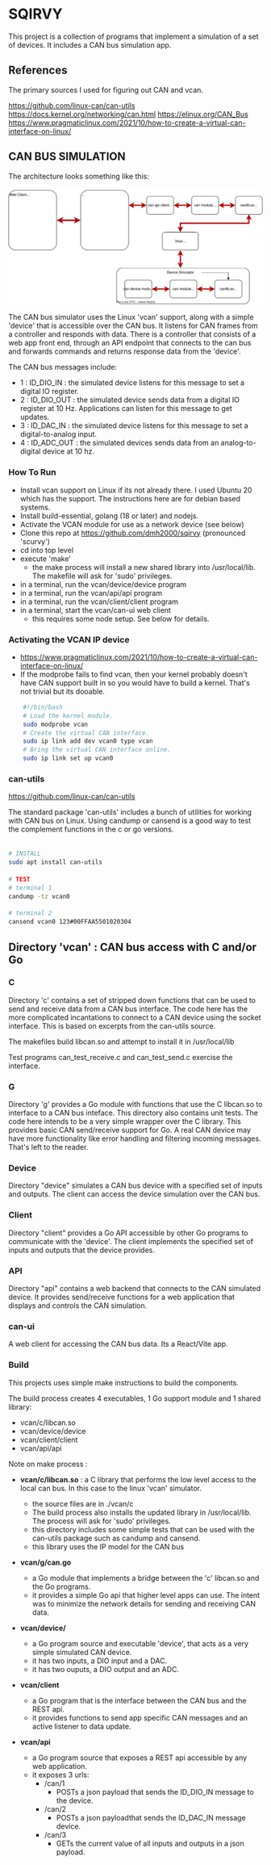 # SQIRVY

This project is a collection of programs that implement a simulation of a set of devices. It includes a CAN bus simulation app.

## References

The primary sources I used for figuring out CAN and vcan.

https://github.com/linux-can/can-utils
https://docs.kernel.org/networking/can.html
https://elinux.org/CAN_Bus
https://www.pragmaticlinux.com/2021/10/how-to-create-a-virtual-can-interface-on-linux/

## CAN BUS SIMULATION

The architecture looks something like this:

<img src="./sqirvy.drawio.svg"/>

The CAN bus simulator uses the Linux 'vcan' support, along with a simple 'device' that is accessible over the CAN bus. It listens for CAN frames from a controller and responds with data.
There is a controller that consists of a web app front end, through an API endpoint that connects to the can bus and forwards commands and returns response data from the 'device'.

The CAN bus messages include:

- 1 : ID_DIO_IN : the simulated device listens for this message to set a digital IO register.
- 2 : ID_DIO_OUT : the simulated device sends data from a digital IO register at 10 Hz. Applications can listen for this message to get updates.
- 3 : ID_DAC_IN : the simulated device listens for this message to set a digital-to-analog input.
- 4 : ID_ADC_OUT : the simulated devices sends data from an analog-to-digital device at 10 hz.

### How To Run

- Install vcan support on Linux if its not already there. I used Ubuntu 20 which has the support. The instructions here are for debian based systems.
- Install build-essential, golang (18 or later) and nodejs.
- Activate the VCAN module for use as a network device (see below)
- Clone this repo at https://github.com/dmh2000/sqirvy (pronounced 'scurvy')
- cd into top level
- execute 'make'
  - the make process will install a new shared library into /usr/local/lib. The makefile will ask for 'sudo' privileges.
- in a terminal, run the vcan/device/device program
- in a terminal, run the vcan/api/api program
- in a terminal, run the vcan/client/client program
- in a terminal, start the vcan/can-ui web client
  - this requires some node setup. See below for details.

### Activating the VCAN IP device

- https://www.pragmaticlinux.com/2021/10/how-to-create-a-virtual-can-interface-on-linux/
- If the modprobe fails to find vcan, then your kernel probably doesn't have CAN support built in so you would have to build a kernel. That's not trivial but its dooable.

```bash
    #!/bin/bash
    # Load the kernel module.
    sudo modprobe vcan
    # Create the virtual CAN interface.
    sudo ip link add dev vcan0 type vcan
    # Bring the virtual CAN interface online.
    sudo ip link set up vcan0
```

### can-utils

https://github.com/linux-can/can-utils

The standard package 'can-utils' includes a bunch of utilities for working with CAN bus on Linux. Using candump or cansend is a good way to test the complement functions in the c or go versions.

```bash

# INSTALL
sudo apt install can-utils

# TEST
# terminal 1
candump -tz vcan0

# terminal 2
cansend vcan0 123#00FFAA5501020304
```

## Directory 'vcan' : CAN bus access with C and/or Go

### C

Directory 'c' contains a set of stripped down functions that can be used to send and receive data from a CAN bus interface. The code here has the more complicated incantations to connect to a CAN device using the socket interface. This is based on excerpts from the can-utils source.

The makefiles build libcan.so and attempt to install it in /usr/local/lib

Test programs can_test_receive.c and can_test_send.c exercise the interface.

### G

Directory 'g' provides a Go module with functions that use the C libcan.so to interface to a CAN bus inteface. This directory also contains unit tests. The code here intends to be a very simple wrapper over the C library. This provides basic CAN send/receive support for Go. A real CAN device may have more functionality like error handling and filtering incoming messages. That's left to the reader.

### Device

Directory "device" simulates a CAN bus device with a specified set of inputs and outputs. The client can access the device simulation over the CAN bus.

### Client

Directory "client" provides a Go API accessible by other Go programs to communicate with the 'device'. The client implements the specified set of inputs and outputs that the device provides.

### API

Directory "api" contains a web backend that connects to the CAN simulated device. It provides send/receive functions for a web application that displays and controls the CAN simulation.

### can-ui

A web client for accessing the CAN bus data. Its a React/Vite app.

### Build

This projects uses simple make instructions to build the components.

The build process creates 4 executables, 1 Go support module and 1 shared library:

- vcan/c/libcan.so
- vcan/device/device
- vcan/client/client
- vcan/api/api

Note on make process :

- **vcan/c/libcan.so** : a C library that performs the low level access to the local can bus. In this case to the linux 'vcan' simulator.

  - the source files are in ./vcan/c
  - The build process also installs the updated library in /usr/local/lib. The process will ask for 'sudo' privileges.
  - this directory includes some simple tests that can be used with the can-utils package such as candump and cansend.
  - this library uses the IP model for the CAN bus

- **vcan/g/can.go**

  - a Go module that implements a bridge between the 'c' libcan.so and the Go programs.
  - it provides a simple Go api that higher level apps can use. The intent was to minimize the network details for sending and receiving CAN data.

- **vcan/device/**

  - a Go program source and executable 'device', that acts as a very simple simulated CAN device.
  - it has two inputs, a DIO input and a DAC.
  - it has two ouputs, a DIO output and an ADC.

- **vcan/client**

  - a Go program that is the interface between the CAN bus and the REST api.
  - it provides functions to send app specific CAN messages and an active listener to data update.

- **vcan/api**
  - a Go program source that exposes a REST api accessible by any web application.
  - it exposes 3 urls:
    - /can/1
      - POSTs a json payload that sends the ID_DIO_IN message to the device.
    - /can/2
      - POSTs a json payloadthat sends the ID_DAC_IN message device.
    - /can/3
      - GETs the current value of all inputs and outputs in a json payload.
